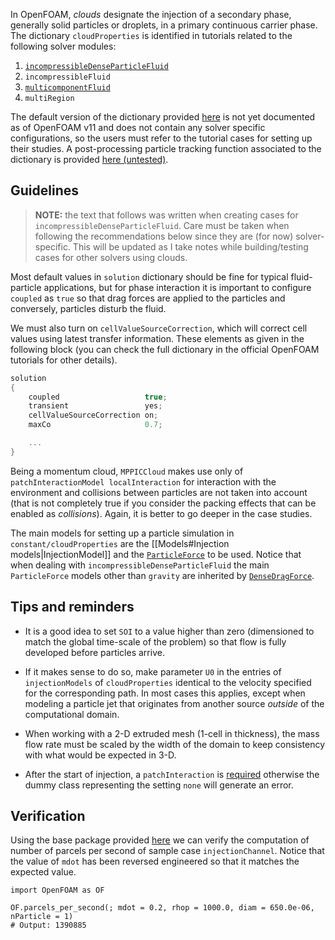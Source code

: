 
In OpenFOAM, *clouds* designate the injection of a secondary phase, generally solid particles or droplets, in a primary continuous carrier phase. The dictionary `cloudProperties` is identified in tutorials related to the following solver modules:

1. [`incompressibleDenseParticleFluid`](../incompressibleDenseParticleFluid/index)
2. `incompressibleFluid`
3. [`multicomponentFluid`](../multicomponentFluid/index)
4. `multiRegion`

The default version of the dictionary provided [here](https://github.com/OpenFOAM/OpenFOAM-11/blob/master/etc/caseDicts/solvers/lagrangian/cloudProperties) is not yet documented as of OpenFOAM v11 and does not contain any solver specific configurations, so the users must refer to the tutorial cases for setting up their studies.  A post-processing particle tracking function associated to the dictionary is provided [here (untested)](https://github.com/OpenFOAM/OpenFOAM-11/blob/master/etc/caseDicts/postProcessing/solvers/particles).
## Guidelines

> **NOTE:** the text that follows was written when creating cases for `incompressibleDenseParticleFluid`. Care must be taken when following the recommendations below since they are (for now) solver-specific. This will be updated as I take notes while building/testing cases for other solvers using clouds.

Most default values in `solution` dictionary should be fine for typical fluid-particle applications, but for phase interaction it is important to configure `coupled` as `true` so that drag forces are applied to the particles and conversely, particles disturb the fluid. 

We must also turn on `cellValueSourceCorrection`, which will correct cell values using latest transfer information. These elements as given in the following block (you can check the full dictionary in the official OpenFOAM tutorials for other details).

```C
solution
{
	coupled                   true;
	transient                 yes;
	cellValueSourceCorrection on;
	maxCo                     0.7;

	...
}
```

Being a momentum cloud, `MPPICCloud` makes use only of `patchInteractionModel localInteraction` for interaction with the environment and collisions between particles are not taken into account (that is not completely true if you consider the packing effects that can be enabled as *collisions*). Again, it is better to go deeper in the case studies.

The main models for setting up a particle simulation in `constant/cloudProperties`  are the [[Models#Injection models|InjectionModel]] and the [`ParticleForce`](https://cpp.openfoam.org/v11/classFoam_1_1ParticleForce.html) to be used. Notice that when dealing with `incompressibleDenseParticleFluid` the main `ParticleForce` models other than `gravity` are inherited by [`DenseDragForce`](https://cpp.openfoam.org/v11/classFoam_1_1DenseDragForce.html).
## Tips and reminders

- It is a good idea to set `SOI` to a value higher than zero (dimensioned to match the global time-scale of the problem) so that flow is fully developed before particles arrive.

- If it makes sense to do so, make parameter `U0` in the entries of `injectionModels` of `cloudProperties` identical to the velocity specified for the corresponding path. In most cases this applies, except when modeling a particle jet that originates from another source *outside* of the computational domain.

- When working with a 2-D extruded mesh (1-cell in thickness), the mass flow rate must be scaled by the width of the domain to keep consistency with what would be expected in 3-D.

- After the start of injection, a `patchInteraction` is [required](https://cpp.openfoam.org/v11/classFoam_1_1NoInteraction.html#details) otherwise the dummy class representing the setting `none` will generate an error.

## Verification

Using the base package provided [here](https://github.com/wallytutor/OpenFOAM) we can verify the computation of number of parcels per second of sample case `injectionChannel`. Notice that the value of `mdot` has been reversed engineered so that it matches the expected value.

```
import OpenFOAM as OF

OF.parcels_per_second(; mdot = 0.2, rhop = 1000.0, diam = 650.0e-06, nParticle = 1)
# Output: 1390885
```
